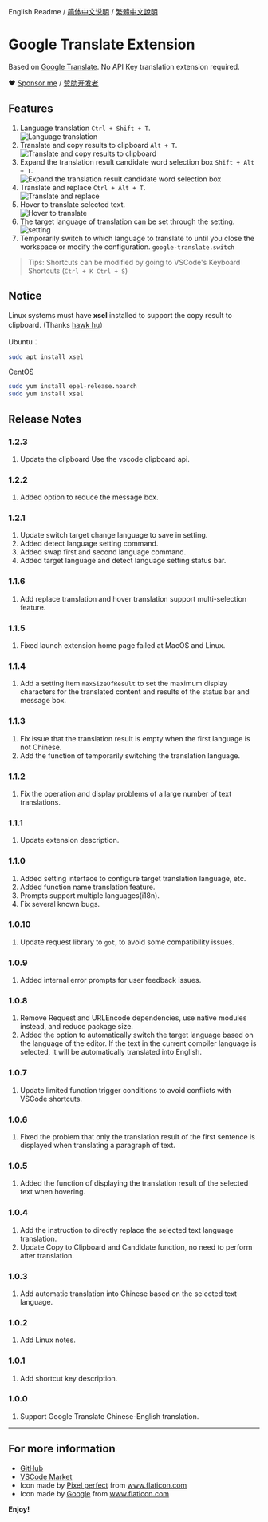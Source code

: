English Readme / [简体中文说明](README.zh-cn.md) / [繁體中文說明](README.zh-tw.md)

# Google Translate Extension

Based on [Google Translate](https://translate.google.cn). No API Key translation extension required.

❤ [Sponsor me](https://www.paypal.me/imlinhanchao) / [赞助开发者](http://sponsor.hancel.org/)

## Features

1. Language translation `Ctrl + Shift + T`.  
   ![Language translation](./asserts/translates.gif)
2. Translate and copy results to clipboard `Alt + T`.  
   ![Translate and copy results to clipboard](./asserts/clipboard.gif)
3. Expand the translation result candidate word selection box `Shift + Alt + T`.  
   ![Expand the translation result candidate word selection box](./asserts/candidate.gif)   
4. Translate and replace `Ctrl + Alt + T`.  
   ![Translate and replace](./asserts/replace.gif)
5. Hover to translate selected text.  
   ![Hover to translate](./asserts/hover.gif)
6. The target language of translation can be set through the setting.
   ![setting](./asserts/setting.jpg)
7. Temporarily switch to which language to translate to until you close the workspace or modify the configuration. `google-translate.switch`
   
> Tips: Shortcuts can be modified by going to VSCode's Keyboard Shortcuts (`Ctrl + K Ctrl + S`)

## Notice

Linux systems must have **xsel** installed to support the copy result to clipboard. (Thanks [hawk hu](https://github.com/hawkhu)）

Ubuntu：
```bash
sudo apt install xsel
```

CentOS
```bash
sudo yum install epel-release.noarch
sudo yum install xsel
```

## Release Notes

### 1.2.3
1. Update the clipboard Use the vscode clipboard api.

### 1.2.2
1. Added option to reduce the message box.

### 1.2.1
1. Update switch target change language to save in setting.
2. Added detect language setting command.
3. Added swap first and second language command.
4. Added target language and detect language setting status bar.

### 1.1.6
1. Add replace translation and hover translation support multi-selection feature.

### 1.1.5
1. Fixed launch extension home page failed at MacOS and Linux.

### 1.1.4
1. Add a setting item `maxSizeOfResult` to set the maximum display characters for the translated content and results of the status bar and message box.

### 1.1.3
1. Fix issue that the translation result is empty when the first language is not Chinese.
2. Add the function of temporarily switching the translation language.

### 1.1.2
1. Fix the operation and display problems of a large number of text translations.

### 1.1.1
1. Update extension description.

### 1.1.0
1. Added setting interface to configure target translation language, etc.
2. Added function name translation feature.
3. Prompts support multiple languages(i18n).
4. Fix several known bugs.

### 1.0.10
1. Update request library to `got`, to avoid some compatibility issues.

### 1.0.9
1. Added internal error prompts for user feedback issues.

### 1.0.8
1. Remove Request and URLEncode dependencies, use native modules instead, and reduce package size.
2. Added the option to automatically switch the target language based on the language of the editor. If the text in the current compiler language is selected, it will be automatically translated into English.

### 1.0.7
1. Update limited function trigger conditions to avoid conflicts with VSCode shortcuts.

### 1.0.6
1. Fixed the problem that only the translation result of the first sentence is displayed when translating a paragraph of text.

### 1.0.5
1. Added the function of displaying the translation result of the selected text when hovering.

### 1.0.4
1. Add the instruction to directly replace the selected text language translation.
2. Update Copy to Clipboard and Candidate function, no need to perform after translation.

### 1.0.3
1. Add automatic translation into Chinese based on the selected text language.
  
### 1.0.2
1. Add Linux notes.
   
### 1.0.1
1. Add shortcut key description.

### 1.0.0
1. Support Google Translate Chinese-English translation.

---

## For more information

* [GitHub](https://github.com/imlinhanchao/vsc-google-translate)
* [VSCode Market](https://marketplace.visualstudio.com/items?itemName=hancel.google-translate)
* Icon made by [Pixel perfect](https://www.flaticon.com/authors/pixel-perfect) from www.flaticon.com 
* Icon made by <a href="https://www.flaticon.com/authors/google" title="Google">Google</a> from <a href="https://www.flaticon.com/" title="Flaticon"> www.flaticon.com</a>

**Enjoy!**
